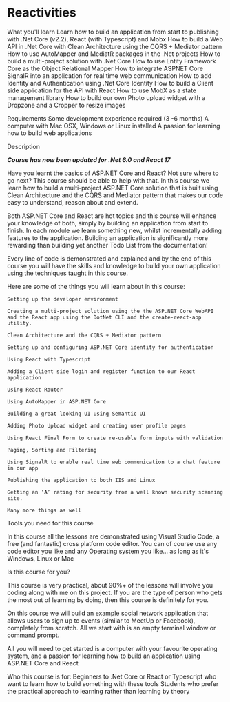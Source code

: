 # Reactivities
What you'll learn
  Learn how to build an application from start to publishing with .Net Core (v2.2), React (with Typescript) and Mobx
  How to build a Web API in .Net Core with Clean Architecture using the CQRS + Mediator pattern
  How to use AutoMapper and MediatR packages in the .Net projects
  How to build a multi-project solution with .Net Core
  How to use Entity Framework Core as the Object Relational Mapper
  How to integrate ASPNET Core SignalR into an application for real time web communication
  How to add Identity and Authentication using .Net Core Identity
  How to build a Client side application for the API with React
  How to use MobX as a state management library
  How to build our own Photo upload widget with a Dropzone and a Cropper to resize images

Requirements
  Some development experience required (3 -6 months)
  A computer with Mac OSX, Windows or Linux installed
  A passion for learning how to build web applications

Description

  ***Course has now been updated for .Net 6.0 and React 17***

  Have you learnt the basics of ASP.NET Core and React? Not sure where to go next? This course should be able to help with that. In this course we learn how to build a multi-project ASP.NET Core solution that is built using Clean Architecture and the CQRS and Mediator pattern that makes our code easy to understand, reason about and extend.

  Both ASP.NET Core and React are hot topics and this course will enhance your knowledge of both, simply by building an application from start to finish. In each module we learn something new, whilst incrementally adding features to the application. Building an application is significantly more rewarding than building yet another Todo List from the documentation!

  Every line of code is demonstrated and explained and by the end of this course you will have the skills and knowledge to build your own application using the techniques taught in this course.

  Here are some of the things you will learn about in this course:

    Setting up the developer environment

    Creating a multi-project solution using the the ASP.NET Core WebAPI and the React app using the DotNet CLI and the create-react-app utility.

    Clean Architecture and the CQRS + Mediator pattern

    Setting up and configuring ASP.NET Core identity for authentication

    Using React with Typescript

    Adding a Client side login and register function to our React application

    Using React Router

    Using AutoMapper in ASP.NET Core

    Building a great looking UI using Semantic UI

    Adding Photo Upload widget and creating user profile pages

    Using React Final Form to create re-usable form inputs with validation

    Paging, Sorting and Filtering

    Using SignalR to enable real time web communication to a chat feature in our app

    Publishing the application to both IIS and Linux

    Getting an ‘A’ rating for security from a well known security scanning site.

    Many more things as well

Tools you need for this course

  In this course all the lessons are demonstrated using Visual Studio Code, a free (and fantastic) cross platform code editor. You can of course use any code editor you like and any Operating system you like... as long as it's Windows, Linux or Mac

Is this course for you?

  This course is very practical, about 90%+ of the lessons will involve you coding along with me on this project. If you are the type of person who gets the most out of learning by doing, then this course is definitely for you.

  On this course we will build an example social network application that allows users to sign up to events (similar to MeetUp or Facebook), completely from scratch. All we start with is an empty terminal window or command prompt.

  All you will need to get started is a computer with your favourite operating system, and a passion for learning how to build an application using ASP.NET Core and React

Who this course is for:
  Beginners to .Net Core or React or Typescript who want to learn how to build something with these tools
  Students who prefer the practical approach to learning rather than learning by theory
